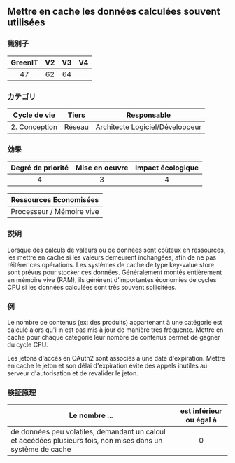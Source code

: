 ## Mettre en cache les données calculées souvent utilisées

### 識別子

| GreenIT |  V2  |  V3  |  V4  |
|:-------:|:----:|:----:|:----:|
|  47    | 62  | 64  |      |

### カテゴリ

| Cycle de vie |  Tiers  |  Responsable  |
|:---------:|:----:|:----:|
| 2. Conception | Réseau | Architecte Logiciel/Développeur |

### 効果

| Degré de priorité |      Mise en oeuvre       |  Impact écologique    |
|:-------------------:|:-------------------------:|:---------------------:|
| 4 | 3 | 4 |

|Ressources Economisées                                      |
|:----------------------------------------------------------:|
|  Processeur / Mémoire vive |

### 説明

Lorsque des calculs de valeurs ou de données sont coûteux en ressources, les mettre en cache si les valeurs demeurent inchangées, afin de ne pas réitérer ces opérations.
Les systèmes de cache de type key-value store sont prévus pour stocker ces données. Généralement montés entièrement en mémoire vive (RAM), ils génèrent d’importantes économies de cycles CPU si les données calculées sont très souvent sollicitées.

### 例

Le nombre de contenus (ex: des produits) appartenant à une catégorie est calculé alors qu'il n'est pas mis à jour de manière très fréquente. Mettre en cache pour chaque catégorie leur nombre de contenus permet de gagner du cycle CPU.

Les jetons d'accès en OAuth2 sont associés à une date d'expiration. Mettre en cache le jeton et son délai d'expiration évite des appels inutiles au serveur d'autorisation et de revalider le jeton.

### 検証原理

| Le nombre ...     | est inférieur ou égal à   |  
|-------------------|:-------------------------:|
| de données peu volatiles, demandant un calcul et accédées plusieurs fois, non mises dans un système de cache  |  0 |

